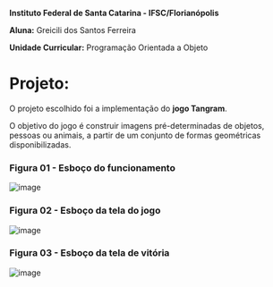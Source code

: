 **Instituto Federal de Santa Catarina - IFSC/Florianópolis**

**Aluna:** Greicili dos Santos Ferreira

**Unidade Curricular:** Programação Orientada a Objeto

# Projeto:
O projeto escolhido foi a implementação do **jogo Tangram**. 

O objetivo do jogo é construir imagens pré-determinadas de objetos, pessoas ou animais, a partir de um conjunto de formas geométricas disponibilizadas.

### Figura 01 - Esboço do funcionamento
![image](https://github.com/Greicili/Tangram/assets/81031562/b0ac107a-d96d-4683-a72e-5c87225934a2)

### Figura 02 - Esboço da tela do jogo
![image](https://github.com/Greicili/Tangram/assets/81031562/070f18c0-b7a6-4cd5-b19f-b005e8dbf4a7)

### Figura 03 - Esboço da tela de vitória
![image](https://github.com/Greicili/Tangram/assets/81031562/06227a14-b476-41de-8453-a988bfb278b5)




